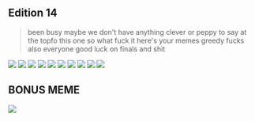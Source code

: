 ## Edition 14
>been busy maybe we don't have anything clever or peppy to say at the topfo this one so what fuck it here's your memes greedy fucks
> also everyone good luck on finals and shit

![](14/1.jpg)
![](14/2.png)
![](14/3.png)
![](14/4.png)
![](14/5.png)
![](14/6.png)
![](14/7.png)
![](14/8.png)
![](14/9.png)
![](14/10.png)
## BONUS MEME
![](14/11.png)

